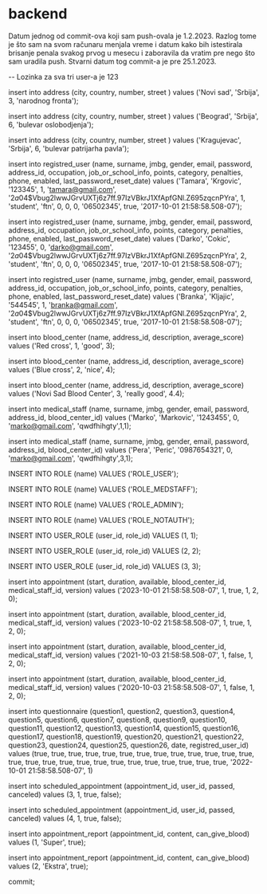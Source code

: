 # backend

Datum jednog od commit-ova koji sam
push-ovala je 1.2.2023. Razlog tome je što sam na
svom računaru menjala vreme i datum kako bih istestirala brisanje penala
svakog prvog u mesecu i zaboravila da vratim pre nego što sam uradila
push. Stvarni datum tog commit-a je pre 25.1.2023.

-- Lozinka za sva tri user-a je 123

insert into address (city, country, number, street ) values ('Novi sad', 'Srbija', 3, 'narodnog fronta');

insert into address (city, country, number, street ) values ('Beograd', 'Srbija', 6, 'bulevar oslobodjenja');

insert into address (city, country, number, street ) values ('Kragujevac', 'Srbija', 6, 'bulevar patrijarha pavla');

insert into registred_user (name, surname, jmbg, gender, email, password, address_id, occupation, job_or_school_info, points, category, penalties, phone, enabled, last_password_reset_date) values ('Tamara', 'Krgovic', '123345', 1, 'tamara@gmail.com', '$2a$04$Vbug2lwwJGrvUXTj6z7ff.97IzVBkrJ1XfApfGNl.Z695zqcnPYra', 1, 'student', 'ftn', 0, 0, 0, '06502345', true, '2017-10-01 21:58:58.508-07');

insert into registred_user (name, surname, jmbg, gender, email, password, address_id, occupation, job_or_school_info, points, category, penalties, phone, enabled, last_password_reset_date) values ('Darko', 'Cokic', '123455', 0, 'darko@gmail.com', '$2a$04$Vbug2lwwJGrvUXTj6z7ff.97IzVBkrJ1XfApfGNl.Z695zqcnPYra', 2, 'student', 'ftn', 0, 0, 0, '06502345', true, '2017-10-01 21:58:58.508-07');

insert into registred_user (name, surname, jmbg, gender, email, password, address_id, occupation, job_or_school_info, points, category, penalties, phone, enabled, last_password_reset_date) values ('Branka', 'Kljajic', '544545', 1, 'branka@gmail.com', '$2a$04$Vbug2lwwJGrvUXTj6z7ff.97IzVBkrJ1XfApfGNl.Z695zqcnPYra', 2, 'student', 'ftn', 0, 0, 0, '06502345', true, '2017-10-01 21:58:58.508-07');

insert into blood_center (name, address_id, description, average_score) values ('Red cross', 1, 'good', 3);

insert into blood_center (name, address_id, description, average_score) values ('Blue cross', 2, 'nice', 4);

insert into blood_center (name, address_id, description, average_score) values ('Novi Sad Blood Center', 3, 'really good', 4.4);

insert into medical_staff (name, surname, jmbg, gender, email, password, address_id, blood_center_id) values ('Marko', 'Markovic', '1243455', 0, 'marko@gmail.com', 'qwdfhihgty',1,1);

insert into medical_staff (name, surname, jmbg, gender, email, password, address_id, blood_center_id) values ('Pera', 'Peric', '0987654321', 0, 'marko@gmail.com', 'qwdfhihgty',3,1);

INSERT INTO ROLE (name) VALUES ('ROLE_USER');

INSERT INTO ROLE (name) VALUES ('ROLE_MEDSTAFF');

INSERT INTO ROLE (name) VALUES ('ROLE_ADMIN');

INSERT INTO ROLE (name) VALUES ('ROLE_NOTAUTH');


INSERT INTO USER_ROLE (user_id, role_id) VALUES (1, 1); 

INSERT INTO USER_ROLE (user_id, role_id) VALUES (2, 2);

INSERT INTO USER_ROLE (user_id, role_id) VALUES (3, 3);


insert into appointment (start, duration, available, blood_center_id, medical_staff_id, version) values ('2023-10-01 21:58:58.508-07', 1, true, 1, 2, 0);

insert into appointment (start, duration, available, blood_center_id, medical_staff_id, version) values ('2023-10-02 21:58:58.508-07', 1, true, 1, 2, 0);

insert into appointment (start, duration, available, blood_center_id, medical_staff_id, version) values ('2021-10-03 21:58:58.508-07', 1, false, 1, 2, 0);

insert into appointment (start, duration, available, blood_center_id, medical_staff_id, version) values ('2020-10-03 21:58:58.508-07', 1, false, 1, 2, 0);


insert into questionnaire (question1, question2, question3, question4, question5, question6, question7, question8, question9, question10, question11, question12, question13, question14, question15, question16, question17, question18, question19, question20, question21, question22, question23, question24, question25, question26, date, registred_user_id) values (true, true, true, true, true, true, true, true, true, true, true, true, true, true, true, true, true, true, true, true, true, true, true, true, true, true, '2022-10-01 21:58:58.508-07', 1)

insert into scheduled_appointment (appointment_id, user_id, passed, canceled) values (3, 1, true, false);

insert into scheduled_appointment (appointment_id, user_id, passed, canceled) values (4, 1, true, false);

insert into appointment_report (appointment_id, content, can_give_blood) values (1, 'Super', true);

insert into appointment_report (appointment_id, content, can_give_blood) values (2, 'Ekstra', true);

commit;
